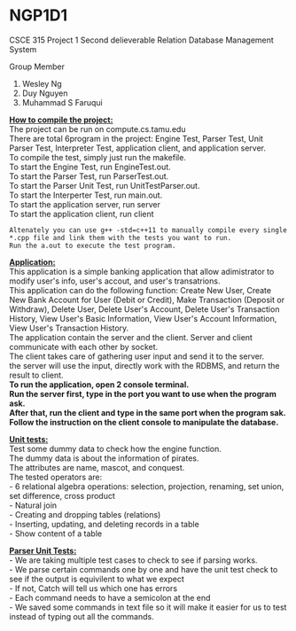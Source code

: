 # NGP1D1
CSCE 315 Project 1 Second delieverable
Relation Database Management System


Group Member

1. Wesley Ng
2. Duy Nguyen
3. Muhammad S Faruqui


<b/><u>How to compile the project:</u></b> <br />
	The project can be run on compute.cs.tamu.edu <br />
	There are total 6program in the project: Engine Test, Parser Test, Unit Parser Test, Interpreter Test, application client, and application server. <br />
	To compile the test, simply just run the makefile.<br />
	To start the Engine Test, run EngineTest.out. <br />
	To start the Parser Test, run ParserTest.out. <br />
	To start the Parser Unit Test, run UnitTestParser.out. <br />
	To start the Interperter Test, run main.out. <br />
	To start the application server, run server <br />
	To start the application client, run client <br />
	
	Altenately you can use g++ -std=c++11 to manually compile every single *.cpp file and link them with the tests you want to run. 
	Run the a.out to execute the test program. 
	
<b/><u>Application:</b></u> <br />
	This application is a simple banking application that allow adimistrator to modify user's info, user's accout, and user's transatrions. <br />
	This application can do the following function: Create New User, Create New Bank Account for User (Debit or Credit), Make Transaction (Deposit or Withdraw), Delete User, Delete User's Account, Delete User's Transaction History, View User's Basic Information, View User's Account Information, View User's Transaction History. <br />
	The application contain the server and the client. Server and client communicate with each other by socket.<br />
	The client takes care of gathering user input and send it to the server. <br />
	the server will use the input, directly work with the RDBMS, and return the result to client. <br />
	<b/>To run the application, open 2 console terminal. <br />
	Run the server first, type in the port you want to use when the program ask. <br />
	After that, run the client and type in the same port when the program sak. <br />
	Follow the instruction on the client console to manipulate the database. </b><br />
	

<b/><u>Unit tests:</b></u> <br />
	Test some dummy data to check how the engine function. <br />
	The dummy data is about the information of pirates. <br />
	The attributes are name, mascot, and conquest. <br />
	The tested operators are: <br />
		- 6 relational algebra operations: selection, projection, renaming, set union, set difference, cross product <br />
		- Natural join <br />
		- Creating and dropping tables (relations) <br />
		- Inserting, updating, and deleting records in a table <br />
		- Show content of a table <br />
		
<b/><u>Parser Unit Tests:</b></u><br />
	- We are taking multiple test cases to check to see if parsing works. <br />
	- We parse certain commands one by one and have the unit test check to see if the output is equivilent to what we expect <br />
	- If not, Catch will tell us which one has errors <br />
	- Each command needs to have a semicolon at the end <br />
	- We saved some commands in text file so it will make it easier for us to test instead of typing out all the commands. <br />
